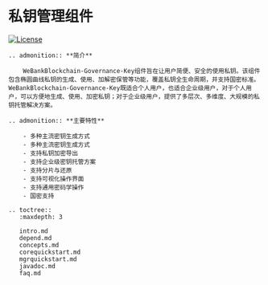 # 私钥管理组件

[![License](https://img.shields.io/badge/license-Apache%202-4EB1BA.svg)](https://www.apache.org/licenses/LICENSE-2.0.html)

```eval_rst
.. admonition:: **简介**

    WeBankBlockchain-Governance-Key组件旨在让用户简便、安全的使用私钥。该组件包含椭圆曲线私钥的生成、使用、加解密保管等功能，覆盖私钥全生命周期，并支持国密标准。WeBankBlockchain-Governance-Key既适合个人用户，也适合企业级用户，对于个人用户，可以方便地生成、使用、加密私钥；对于企业级用户，提供了多层次、多维度、大规模的私钥托管解决方案。

```

```eval_rst
.. admonition:: **主要特性**

    - 多种主流密钥生成方式
    - 多种主流密钥生成方式
    - 支持私钥加密导出
    - 支持企业级密钥托管方案
    - 支持分片与还原
    - 支持可视化操作界面
    - 支持通用密码学操作
    - 国密支持
```
```eval_rst
.. toctree::
   :maxdepth: 3
   
   intro.md
   depend.md
   concepts.md
   corequickstart.md
   mgrquickstart.md
   javadoc.md
   faq.md
```
